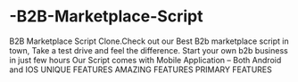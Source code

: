 # -B2B-Marketplace-Script
B2B Marketplace Script Clone.Check out our Best B2b marketplace script in town, Take a test drive and feel the difference. Start your own b2b business in just few hours
Our Script comes with Mobile Application – Both Android and IOS
UNIQUE FEATURES
AMAZING FEATURES
PRIMARY FEATURES
